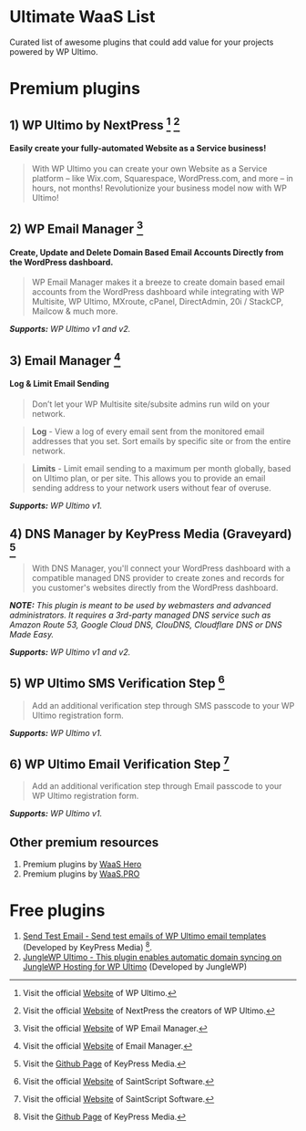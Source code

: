 # Ultimate WaaS List

Curated list of awesome plugins that could add value for your projects powered by WP Ultimo.

# Premium plugins

## 1) WP Ultimo by NextPress [^1] [^2]

#### Easily create your fully-automated Website as a Service business!
> With WP Ultimo you can create your own Website as a Service platform – like Wix.com, Squarespace, WordPress.com, and more – in hours, not months! Revolutionize your business model now with WP Ultimo!

[^1]: Visit the official [Website](https://wpultimo.com) of WP Ultimo.
[^2]: Visit the official [Website](https://nextpress.co) of NextPress the creators of WP Ultimo.

## 2) WP Email Manager [^3]
#### Create, Update and Delete Domain Based Email Accounts Directly from the WordPress dashboard.
> WP Email Manager makes it a breeze to create domain based email accounts from the WordPress dashboard while integrating with WP Multisite, WP Ultimo, MXroute, cPanel, DirectAdmin, 20i / StackCP, Mailcow & much more.

_**Supports:** WP Ultimo v1 and v2._

[^3]: Visit the official [Website](https://wpemailmanager.com/) of WP Email Manager.

## 3) Email Manager [^4]
#### Log & Limit Email Sending
> Don’t let your WP Multisite site/subsite admins run wild on your network.

> **Log** - View a log of every email sent from the monitored email addresses that you set. Sort emails by specific site or from the entire network.

> **Limits** - Limit email sending to a maximum per month globally, based on Ultimo plan, or per site. This allows you to provide an email sending address to your network users without fear of overuse.

_**Supports:** WP Ultimo v1._

[^4]: Visit the official [Website](https://emailmanager.io/) of Email Manager.

## 4) DNS Manager by KeyPress Media (Graveyard) [^5]
> With DNS Manager, you'll connect your WordPress dashboard with a compatible managed DNS provider to create zones and records for you customer's websites directly from the WordPress dashboard.

_**NOTE:** This plugin is meant to be used by webmasters and advanced administrators. It requires a 3rd-party managed DNS service such as Amazon Route 53, Google Cloud DNS, ClouDNS, Cloudflare DNS or DNS Made Easy._

_**Supports:** WP Ultimo v1 and v2._

[^5]: Visit the [Github Page](https://github.com/keypress-media/) of KeyPress Media.

## 5) WP Ultimo SMS Verification Step [^6]
> Add an additional verification step through SMS passcode to your WP Ultimo registration form.

_**Supports:** WP Ultimo v1._

## 6) WP Ultimo Email Verification Step [^6]
> Add an additional verification step through Email passcode to your WP Ultimo registration form.

_**Supports:** WP Ultimo v1._

[^6]: Visit the official [Website](https://www.saintscript.com/plugins/) of SaintScript Software.

## Other premium resources

1) Premium plugins by [WaaS Hero](https://waashero.com/)
2) Premium plugins by [WaaS.PRO](https://waas-pro.com/)

# Free plugins

1) [Send Test Email - Send test emails of WP Ultimo email templates](https://github.com/keypress-media/kp-wu-test-emails) (Developed by KeyPress Media) [^5].
2) [JungleWP Ultimo - This plugin enables automatic domain syncing on JungleWP Hosting for WP Ultimo](https://wordpress.org/plugins/junglewpultimo/) (Developed by JungleWP)
